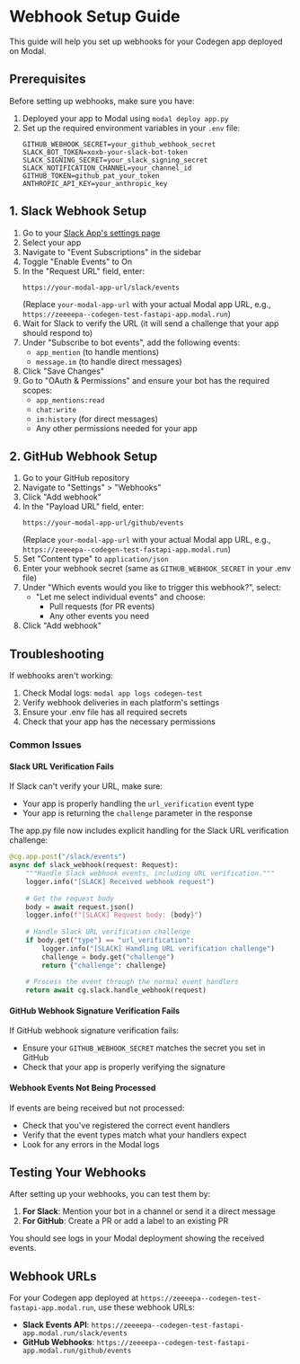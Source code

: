 # Webhook Setup Guide

This guide will help you set up webhooks for your Codegen app deployed on Modal.

## Prerequisites

Before setting up webhooks, make sure you have:

1. Deployed your app to Modal using `modal deploy app.py`
2. Set up the required environment variables in your `.env` file:
   ```
   GITHUB_WEBHOOK_SECRET=your_github_webhook_secret
   SLACK_BOT_TOKEN=xoxb-your-slack-bot-token
   SLACK_SIGNING_SECRET=your_slack_signing_secret
   SLACK_NOTIFICATION_CHANNEL=your_channel_id
   GITHUB_TOKEN=github_pat_your_token
   ANTHROPIC_API_KEY=your_anthropic_key
   ```

## 1. Slack Webhook Setup

1. Go to your [Slack App's settings page](https://api.slack.com/apps)
2. Select your app
3. Navigate to "Event Subscriptions" in the sidebar
4. Toggle "Enable Events" to On
5. In the "Request URL" field, enter:
   ```
   https://your-modal-app-url/slack/events
   ```
   (Replace `your-modal-app-url` with your actual Modal app URL, e.g., `https://zeeeepa--codegen-test-fastapi-app.modal.run`)
6. Wait for Slack to verify the URL (it will send a challenge that your app should respond to)
7. Under "Subscribe to bot events", add the following events:
   - `app_mention` (to handle mentions)
   - `message.im` (to handle direct messages)
8. Click "Save Changes"
9. Go to "OAuth & Permissions" and ensure your bot has the required scopes:
   - `app_mentions:read`
   - `chat:write`
   - `im:history` (for direct messages)
   - Any other permissions needed for your app

## 2. GitHub Webhook Setup

1. Go to your GitHub repository
2. Navigate to "Settings" > "Webhooks"
3. Click "Add webhook"
4. In the "Payload URL" field, enter:
   ```
   https://your-modal-app-url/github/events
   ```
   (Replace `your-modal-app-url` with your actual Modal app URL, e.g., `https://zeeeepa--codegen-test-fastapi-app.modal.run`)
5. Set "Content type" to `application/json`
6. Enter your webhook secret (same as `GITHUB_WEBHOOK_SECRET` in your .env file)
7. Under "Which events would you like to trigger this webhook?", select:
   - "Let me select individual events" and choose:
     - Pull requests (for PR events)
     - Any other events you need
8. Click "Add webhook"

## Troubleshooting

If webhooks aren't working:

1. Check Modal logs: `modal app logs codegen-test`
2. Verify webhook deliveries in each platform's settings
3. Ensure your .env file has all required secrets
4. Check that your app has the necessary permissions

### Common Issues

#### Slack URL Verification Fails

If Slack can't verify your URL, make sure:
- Your app is properly handling the `url_verification` event type
- Your app is returning the `challenge` parameter in the response

The app.py file now includes explicit handling for the Slack URL verification challenge:
```python
@cg.app.post("/slack/events")
async def slack_webhook(request: Request):
    """Handle Slack webhook events, including URL verification."""
    logger.info("[SLACK] Received webhook request")
    
    # Get the request body
    body = await request.json()
    logger.info(f"[SLACK] Request body: {body}")
    
    # Handle Slack URL verification challenge
    if body.get("type") == "url_verification":
        logger.info("[SLACK] Handling URL verification challenge")
        challenge = body.get("challenge")
        return {"challenge": challenge}
    
    # Process the event through the normal event handlers
    return await cg.slack.handle_webhook(request)
```

#### GitHub Webhook Signature Verification Fails

If GitHub webhook signature verification fails:
- Ensure your `GITHUB_WEBHOOK_SECRET` matches the secret you set in GitHub
- Check that your app is properly verifying the signature

#### Webhook Events Not Being Processed

If events are being received but not processed:
- Check that you've registered the correct event handlers
- Verify that the event types match what your handlers expect
- Look for any errors in the Modal logs

## Testing Your Webhooks

After setting up your webhooks, you can test them by:

1. **For Slack**: Mention your bot in a channel or send it a direct message
2. **For GitHub**: Create a PR or add a label to an existing PR

You should see logs in your Modal deployment showing the received events.

## Webhook URLs

For your Codegen app deployed at `https://zeeeepa--codegen-test-fastapi-app.modal.run`, use these webhook URLs:

- **Slack Events API**: `https://zeeeepa--codegen-test-fastapi-app.modal.run/slack/events`
- **GitHub Webhooks**: `https://zeeeepa--codegen-test-fastapi-app.modal.run/github/events`
